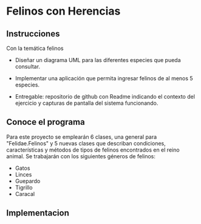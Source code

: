# Felinos con Herencias

## Instrucciones
Con la temática felinos

- Diseñar un diagrama UML para las diferentes especies que pueda consultar.

- Implementar una aplicación que permita ingresar felinos de al menos 5 especies.

- Entregable: repositorio de github con Readme indicando el contexto del ejercicio y capturas de pantalla del sistema funcionando.

## Conoce el programa
Para este proyecto se emplearán 6 clases, una general para "Felidae.Felinos" y 5 nuevas clases que describan condiciones, características y métodos de tipos de felinos encontrados en el reino animal.
Se trabajarán con los siguientes géneros de felinos:
- Gatos
- Linces
- Guepardo
- Tigrillo
- Caracal
## Implementacion
